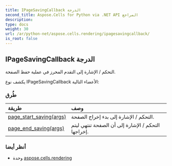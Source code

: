 ```yaml
---
title: IPageSavingCallback الدرجة
second_title: Aspose.Cells for Python via .NET API المراجع
description:
type: docs
weight: 30
url: /ar/python-net/aspose.cells.rendering/ipagesavingcallback/
is_root: false
---
```

##  IPageSavingCallback الدرجة
التحكم / الإشارة إلى التقدم المحرز في عملية حفظ الصفحة.



يكشف نوع IPageSavingCallback الأعضاء التالية:

###  طُرق
| طريقة| وصف|
| :- | :- |
| [page_start_saving(args)](/cells/ar/python-net/aspose.cells.rendering/ipagesavingcallback/page_start_saving/#PageStartSavingArgs) | التحكم / الإشارة إلى بدء إخراج الصفحة.|
| [page_end_saving(args)](/cells/ar/python-net/aspose.cells.rendering/ipagesavingcallback/page_end_saving/#PageEndSavingArgs) | التحكم / الإشارة إلى أن الصفحة تنتهي ليتم إخراجها.|



###  أنظر أيضا
* وحدة [aspose.cells.rendering](..)
